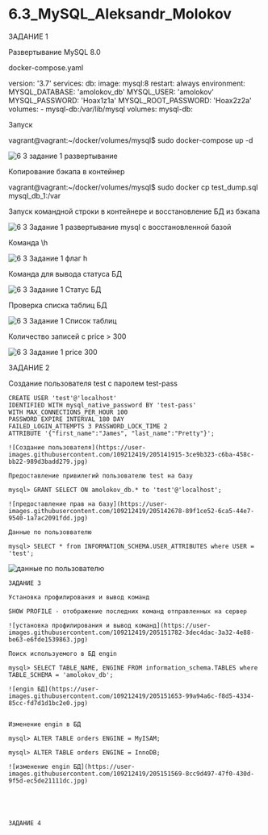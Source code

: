 # 6.3_MySQL_Aleksandr_Molokov

ЗАДАНИЕ 1

Развертывание MySQL 8.0 

docker-compose.yaml

version: '3.7'
services:
  db:
    image: mysql:8
    restart: always
    environment:
      MYSQL_DATABASE: 'amolokov_db'
      MYSQL_USER: 'amolokov'
      MYSQL_PASSWORD: 'Hoax1z1a'
      MYSQL_ROOT_PASSWORD: 'Hoax2z2a'
    volumes:
      - mysql-db:/var/lib/mysql
volumes:
  mysql-db:

Запуск

vagrant@vagrant:~/docker/volumes/mysql$ sudo docker-compose up -d

![6 3 задание 1 развертывание](https://user-images.githubusercontent.com/109212419/204364748-7312886e-9569-489e-bbbe-d7e24d530f4a.jpg)

Копирование бэкапа в контейнер

vagrant@vagrant:~/docker/volumes/mysql$ sudo docker cp test_dump.sql mysql_db_1:/var 




Запуск командной строки в контейнере и восстановление БД из бэкапа

![6 3 Задание 1 развертывание mysql с восстановленной базой](https://user-images.githubusercontent.com/109212419/204371117-443cea71-5c46-4414-8262-b64145c656fd.jpg)


Команда \h

![6 3 Задание 1 флаг h](https://user-images.githubusercontent.com/109212419/204894542-fc4b1fba-f67a-4959-aca4-bbcc48ef3f15.jpg)


Команда для вывода статуса БД

![6 3 Задание 1 Статус БД](https://user-images.githubusercontent.com/109212419/204894119-339f792d-15d5-417f-b290-60e73d649c16.jpg)

Проверка списка таблиц БД

![6 3 Задание 1 Список таблиц](https://user-images.githubusercontent.com/109212419/204894895-1626f373-61ef-41fe-8dce-3b0c005ae17f.jpg)

Количество записей с price > 300

![6 3 Задание 1 price 300](https://user-images.githubusercontent.com/109212419/204895497-8afbb500-24a7-48fb-915f-f60d45e788ee.jpg)


ЗАДАНИЕ 2

Создание пользователя test с паролем test-pass

    CREATE USER 'test'@'localhost' 
    IDENTIFIED WITH mysql_native_password BY 'test-pass'
    WITH MAX_CONNECTIONS_PER_HOUR 100
    PASSWORD EXPIRE INTERVAL 180 DAY
    FAILED_LOGIN_ATTEMPTS 3 PASSWORD_LOCK_TIME 2
    ATTRIBUTE '{"first_name":"James", "last_name":"Pretty"}';
    
    ![Создание пользователя](https://user-images.githubusercontent.com/109212419/205141915-3ce9b323-c6ba-458c-bb22-989d3badd279.jpg)
    
    Предоставление привилегий пользователю test на базу
    
    mysql> GRANT SELECT ON amolokov_db.* to 'test'@'localhost';
    
    ![предоставление прав на базу](https://user-images.githubusercontent.com/109212419/205142678-89f1ce52-6ca5-44e7-9540-1a7ac2091fdd.jpg)
    
    Данные по пользоввателю
    
    mysql> SELECT * from INFORMATION_SCHEMA.USER_ATTRIBUTES where USER = 'test';
    
   ![данные по пользователю](https://user-images.githubusercontent.com/109212419/205143233-ffb5aab1-82f0-4086-a483-354800ca83f9.jpg)
 

    ЗАДАНИЕ 3
    
    Установка профилирования и вывод команд
    
    SHOW PROFILE - отображение последних команд отправленных на сервер
    
    ![установка профилирования и вывод команд](https://user-images.githubusercontent.com/109212419/205151782-3dec4dac-3a32-4e88-be63-e6fde1539863.jpg)

    Поиск используемого в БД engin
    
    mysql> SELECT TABLE_NAME, ENGINE FROM information_schema.TABLES where TABLE_SCHEMA = 'amolokov_db';
    
    ![engin БД](https://user-images.githubusercontent.com/109212419/205151653-99a94a6c-f8d5-4334-85cc-fd7d1d1bc2e0.jpg)

    
    Изменение engin в БД
    
    mysql> ALTER TABLE orders ENGINE = MyISAM;
    
    mysql> ALTER TABLE orders ENGINE = InnoDB;
    
    ![изменение engin БД](https://user-images.githubusercontent.com/109212419/205151569-8cc9d497-47f0-430d-9f5d-ec5de21111dc.jpg)

   

    
    
    ЗАДАНИЕ 4
    
    
